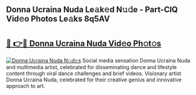 ## Donna Ucraina Nuda Le𝚊k𝚎d N𝚞𝚍e - Part-ClQ Vid𝚎o Photos Le𝚊ks 8q5AV

# <h2><a href="http://fbcry4.evod.top/?m=Donna+Ucraina+Nuda">🔗 👉🔴 Donna Ucraina Nuda Vid𝚎o Ph𝚘t𝚘s</a></h2>

[![Donna Ucraina Nuda N𝚞d𝚎s](https://i.imgur.com/8V9OHl7.gif)](http://fbcry4.evod.top/?m=Donna+Ucraina+Nuda)
Social media sensation Donna Ucraina Nuda and multimedia artist, celebrated for disseminating dance and lifestyle content through viral dance challenges and brief videos. Visionary artist Donna Ucraina Nuda, celebrated for their creative genius and innovative approach to art. 
